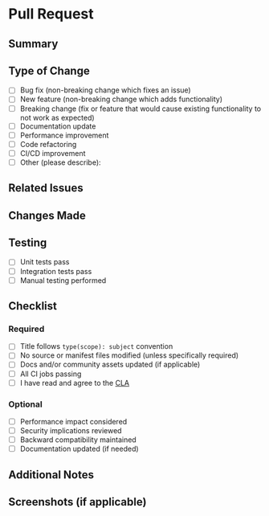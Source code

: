 # Pull Request

## Summary

<!-- Provide a brief summary of the changes in this PR -->

## Type of Change

<!-- Please delete options that are not relevant -->

- [ ] Bug fix (non-breaking change which fixes an issue)
- [ ] New feature (non-breaking change which adds functionality)
- [ ] Breaking change (fix or feature that would cause existing functionality to not work as expected)
- [ ] Documentation update
- [ ] Performance improvement
- [ ] Code refactoring
- [ ] CI/CD improvement
- [ ] Other (please describe): 

## Related Issues

<!-- Link any related issues using "Fixes #123" or "Closes #123" -->

## Changes Made

<!-- Describe the changes made in this PR -->

## Testing

<!-- Describe the testing performed -->

- [ ] Unit tests pass
- [ ] Integration tests pass
- [ ] Manual testing performed

## Checklist

### Required

- [ ] Title follows `type(scope): subject` convention
- [ ] No source or manifest files modified (unless specifically required)
- [ ] Docs and/or community assets updated (if applicable)
- [ ] All CI jobs passing
- [ ] I have read and agree to the [CLA](./CLA.md)

### Optional

- [ ] Performance impact considered
- [ ] Security implications reviewed
- [ ] Backward compatibility maintained
- [ ] Documentation updated (if needed)

## Additional Notes

<!-- Any additional information that reviewers should know -->

## Screenshots (if applicable)

<!-- Add screenshots to help explain your changes -->